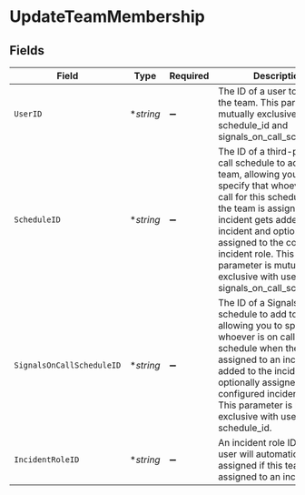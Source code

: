 # UpdateTeamMembership


## Fields

| Field                                                                                                                                                                                                                                                                                                                                          | Type                                                                                                                                                                                                                                                                                                                                           | Required                                                                                                                                                                                                                                                                                                                                       | Description                                                                                                                                                                                                                                                                                                                                    |
| ---------------------------------------------------------------------------------------------------------------------------------------------------------------------------------------------------------------------------------------------------------------------------------------------------------------------------------------------- | ---------------------------------------------------------------------------------------------------------------------------------------------------------------------------------------------------------------------------------------------------------------------------------------------------------------------------------------------- | ---------------------------------------------------------------------------------------------------------------------------------------------------------------------------------------------------------------------------------------------------------------------------------------------------------------------------------------------- | ---------------------------------------------------------------------------------------------------------------------------------------------------------------------------------------------------------------------------------------------------------------------------------------------------------------------------------------------- |
| `UserID`                                                                                                                                                                                                                                                                                                                                       | **string*                                                                                                                                                                                                                                                                                                                                      | :heavy_minus_sign:                                                                                                                                                                                                                                                                                                                             | The ID of a user to add to the team. This parameter is mutually exclusive with schedule_id and signals_on_call_schedule_id.                                                                                                                                                                                                                    |
| `ScheduleID`                                                                                                                                                                                                                                                                                                                                   | **string*                                                                                                                                                                                                                                                                                                                                      | :heavy_minus_sign:                                                                                                                                                                                                                                                                                                                             | The ID of a third-party on-call schedule to add to the team, allowing you to specify that whoever is on call for this schedule when the team is assigned to an incident gets added to the incident and optionally assigned to the configured incident role. This parameter is mutually exclusive with user_id and signals_on_call_schedule_id. |
| `SignalsOnCallScheduleID`                                                                                                                                                                                                                                                                                                                      | **string*                                                                                                                                                                                                                                                                                                                                      | :heavy_minus_sign:                                                                                                                                                                                                                                                                                                                             | The ID of a Signals on-call schedule to add to the team, allowing you to specify that whoever is on call for this schedule when the team is assigned to an incident gets added to the incident and optionally assigned to the configured incident role.. This parameter is mutually exclusive with user_id and schedule_id.                    |
| `IncidentRoleID`                                                                                                                                                                                                                                                                                                                               | **string*                                                                                                                                                                                                                                                                                                                                      | :heavy_minus_sign:                                                                                                                                                                                                                                                                                                                             | An incident role ID that this user will automatically assigned if this team is assigned to an incident                                                                                                                                                                                                                                         |